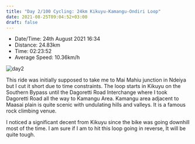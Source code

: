 ```yaml
---
title: "Day 2/100 Cycling: 24km Kikuyu-Kamangu-Ondiri Loop"
date: 2021-08-25T09:04:52+03:00
draft: false
---
```

* Date/Time: 24th August 2021 16:34
* Distance: 24.83km
* Time: 02:23:52
* Average Speed: 10.36km/h

![day2](/img/cycling/2.jpg)

This ride was initially supposed to take me to Mai Mahiu junction in Ndeiya
but I cut it short due to time constraints. The loop starts in Kikuyu on
the Southern Bypass until the Dagoretti Road Interchange where I took Dagoretti
Road all the way to Kamangu Area. Kamangu area adjacent to Maasai plain is quite 
scenic with undulating hills and valleys. It is a famous rock climbing venue.

I noticed a significant decent from Kikuyu since the bike was going downhill
most of the time. I am sure if I am to hit this loop going in reverse, It will
be quite tough.




